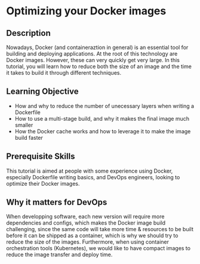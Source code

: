 # Optimizing your Docker images

## Description

Nowadays, Docker (and containeraztion in general) is an essential tool for building and deploying applications. At the root of this technology are Docker images. However, these can very quickly get very large. In this tutorial, you will learn how to reduce both the size of an image and the time it takes to build it through different techniques.

## Learning Objective

-   How and why to reduce the number of unecessary layers when writing a Dockerfile
-   How to use a multi-stage build, and why it makes the final image much smaller
-   How the Docker cache works and how to leverage it to make the image build faster

## Prerequisite Skills

This tutorial is aimed at people with some experience using Docker, especially Dockerfile writing basics, and DevOps engineers, looking to optimize their Docker images.

## Why it matters for DevOps

When developping software, each new version will require more dependencies and configs, which makes the Docker image build challenging, since the same code will take more time & resources to be built before it can be shipped as a container, which is why we should try to reduce the size of the images. Furthermore, when using container orchestration tools (Kubernetes), we would like to have compact images to reduce the image transfer and deploy time.
